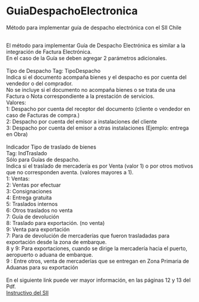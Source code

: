 # GuiaDespachoElectronica
Método para implementar guía de despacho electrónica con el SII Chile

<br>El método para implementar Guía de Despacho Electrónica es similar a la integración de Factura Electrónica.
<br>En el caso de la Guía se deben agregar 2 parámetros adicionales.
<br>
<br>Tipo de Despacho 
Tag: TipoDespacho
<br>Indica si el documento acompaña bienes y el despacho es por cuenta del vendedor o del comprador.
<br>No se incluye si el documento no acompaña bienes o se trata de una Factura o Nota correspondiente a la prestación de servicios.
<br>Valores:
<br>1: Despacho por cuenta del receptor del documento (cliente o vendedor en caso de Facturas de compra.)
<br>2: Despacho por cuenta del emisor a instalaciones del cliente 
<br>3: Despacho por cuenta del emisor a otras instalaciones (Ejemplo: entrega en Obra)
<br>
<br>Indicador Tipo de traslado de bienes
<br>Tag: IndTraslado
<br>Sólo para Guías de despacho.
<br>Indica si el traslado de mercadería es por Venta (valor 1) o por otros motivos que no corresponden aventa. (valores mayores a 1).
<br>1: Ventas: 
<br>2: Ventas por efectuar
<br>3: Consignaciones
<br>4: Entrega gratuita
<br>5: Traslados internos
<br>6: Otros traslados no venta
<br>7: Guía de devolución
<br>8: Traslado para exportación. (no venta)
<br>9: Venta para exportación
<br>7: Para de devolución de mercaderías que fueron trasladadas para exportación desde la zona de embarque.
<br>8 y 9: Para exportaciones, cuando se dirige la mercadería hacia el puerto, aeropuerto o aduana de embarque.
<br>9 : Entre otros, venta de mercaderías que se entregan en Zona Primaria de Aduanas para su exportación
<br>
<br>En el siguiente link puede ver mayor información, en las páginas 12 y 13 del Pdf.
<br><a href="https://www.sii.cl/factura_electronica/factura_mercado/formato_dte_201911.pdf" target="_blank">Instructivo del SII</a>
